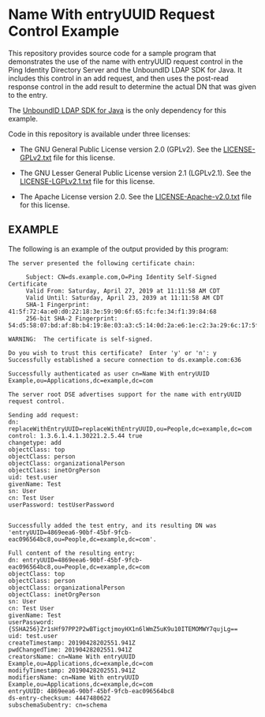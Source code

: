 # Name With entryUUID Request Control Example

This repository provides source code for a sample program that demonstrates the
use of the name with entryUUID request control in the Ping Identity Directory
Server and the UnboundID LDAP SDK for Java. It includes this control in an add
request, and then uses the post-read response control in the add result to
determine the actual DN that was given to the entry.

The [UnboundID LDAP SDK for Java](https://github.com/pingidentity/ldapsdk) is
the only dependency for this example.

Code in this repository is available under three licenses:

* The GNU General Public License version 2.0 (GPLv2).  See the
  [LICENSE-GPLv2.txt](LICENSE-GPLv2.txt) file for this license.

* The GNU Lesser General Public License version 2.1 (LGPLv2.1).  See the
  [LICENSE-LGPLv2.1.txt](LICENSE-LGPLv2.1.txt) file for this license.

* The Apache License version 2.0.  See the
  [LICENSE-Apache-v2.0.txt](LICENSE-Apache-v2.0.txt) file for this license.

## EXAMPLE

The following is an example of the output provided by this program:

    The server presented the following certificate chain:

         Subject: CN=ds.example.com,O=Ping Identity Self-Signed Certificate
         Valid From: Saturday, April 27, 2019 at 11:11:58 AM CDT
         Valid Until: Saturday, April 23, 2039 at 11:11:58 AM CDT
         SHA-1 Fingerprint: 41:5f:72:4a:e0:d0:22:18:3e:59:90:6f:65:fc:fe:34:f1:39:84:68
         256-bit SHA-2 Fingerprint: 54:d5:58:07:bd:af:8b:b4:19:8e:03:a3:c5:14:0d:2a:e6:1e:c2:3a:29:6c:17:5f:5f:61:97:1d:31:3d:2b:ac

    WARNING:  The certificate is self-signed.

    Do you wish to trust this certificate?  Enter 'y' or 'n': y
    Successfully established a secure connection to ds.example.com:636

    Successfully authenticated as user cn=Name With entryUUID Example,ou=Applications,dc=example,dc=com

    The server root DSE advertises support for the name with entryUUID request control.

    Sending add request:
    dn: replaceWithEntryUUID=replaceWithEntryUUID,ou=People,dc=example,dc=com
    control: 1.3.6.1.4.1.30221.2.5.44 true
    changetype: add
    objectClass: top
    objectClass: person
    objectClass: organizationalPerson
    objectClass: inetOrgPerson
    uid: test.user
    givenName: Test
    sn: User
    cn: Test User
    userPassword: testUserPassword


    Successfully added the test entry, and its resulting DN was 'entryUUID=4869eea6-90bf-45bf-9fcb-eac096564bc8,ou=People,dc=example,dc=com'.

    Full content of the resulting entry:
    dn: entryUUID=4869eea6-90bf-45bf-9fcb-eac096564bc8,ou=People,dc=example,dc=com
    objectClass: top
    objectClass: person
    objectClass: organizationalPerson
    objectClass: inetOrgPerson
    sn: User
    cn: Test User
    givenName: Test
    userPassword: {SSHA256}Zr1sHf97PP2P2wBTigctjmoyHX1n6lWmZ5uK9u10ITEMOMWY7qujLg==
    uid: test.user
    createTimestamp: 20190428202551.941Z
    pwdChangedTime: 20190428202551.941Z
    creatorsName: cn=Name With entryUUID Example,ou=Applications,dc=example,dc=com
    modifyTimestamp: 20190428202551.941Z
    modifiersName: cn=Name With entryUUID Example,ou=Applications,dc=example,dc=com
    entryUUID: 4869eea6-90bf-45bf-9fcb-eac096564bc8
    ds-entry-checksum: 4447480622
    subschemaSubentry: cn=schema
